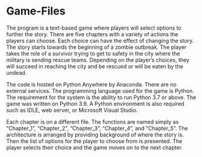# Game-Files

The program is a text-based game where players will select options to further the story. There are five chapters with a variety of actions the players can choose. Each choice can have the effect of changing the story. The story starts towards the beginning of a zombie outbreak. The player takes the role of a survivor trying to get to safety in the city where the military is sending rescue teams. Depending on the player’s choices, they will succeed in reaching the city and be rescued or will be eaten by the undead. 

The code is hosted on Python Anywhere by Anaconda. There are no external services. The programming language used for the game is Python. The requirement for the system is the ability to run Python 3.7 or above. The game was written on Python 3.9. A Python environment is also required such as IDLE, web server, or Microsoft Visual Studio. 

Each chapter is on a different file. The functions are named simply as “Chapter_1”, “Chapter_2”, “Chapter_3”, “Chapter_4”, and "Chapter_5”. The architecture is arranged by providing background of where the story is. Then the list of options for the player to choose from is presented. The player selects their choice and the game moves on to the next chapter. 
